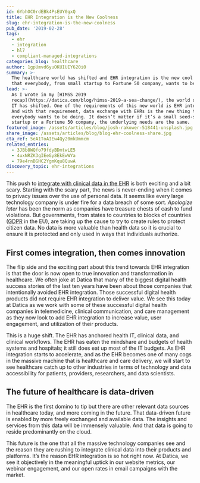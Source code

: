 ```yaml
---
id: 6YbhOC0rdEBk4PsEUY0gxQ
title: EHR Integration is the New Coolness
slug: ehr-integration-is-the-new-coolness
pub_date: '2019-02-28'
tags:
  - ehr
  - integration
  - hl7
  - compliant-managed-integrations
categories_blog: healthcare
author: 1gpUmvd6yuOKUIUIY620i0
summary: >-
  The healthcare world has shifted and EHR integration is the new cool thing
  that everybody, from small startup to Fortune 50 company, wants to be doing. 
lead: >-
  As I wrote in my [HIMSS 2019
  recap](https://datica.com/blog/himss-2019-a-sea-change/), the world of health
  IT has shifted. One of the requirements of this new world is EHR integration.
  And with that requirement, data exchange with EHRs is the new thing that
  everybody wants to be doing. It doesn’t matter if it’s a small seed-stage
  startup or a Fortune 50 company, the underlying needs are the same.
featured_image: /assets/articles/blog/josh-rakower-518441-unsplash.jpg
share_image: /assets/articles/blog/blog-ehr-coolness-share.jpg
cta_ref: 5eA1ToAIEw4Qy20mkUmmcm
related_entries:
  - 3JBb8WQfo79fdyBDmtwLE5
  - 4uxNRZK3gIEeGy8EkEwWYa
  - 79e4rnBGHC2YgmKqu8QuwA
discovery_topic: ehr-integrations
---
```


This push to [integrate with clinical data in the EHR](https://datica.com/compliant-managed-integration/) is both exciting and a bit scary. Starting with the scary part, the news is never-ending when it comes to privacy issues over the use of personal data. It seems like every large technology company is under fire for a data breach of some sort. *Apologize later* has been the norm as companies have treasure chests of cash to fund violations. But governments, from states to countries to blocks of countries ([GDPR](https://datica.com/discover/gdpr/) in the EU), are taking up the cause to try to create rules to protect citizen data. No data is more valuable than health data so it is crucial to ensure it is protected and only used in ways that individuals authorize.

## First comes integration, then comes innovation

The flip side and the exciting part about this trend towards EHR integration is that the door is now open to true innovation and transformation in healthcare. We often joke at Datica that many of the biggest digital health success stories of the last ten years have been about those companies that intentionally avoided EHR integration. Those successful digital health products did not require EHR integration to deliver value. We see this today at Datica as we work with some of these successful digital health companies in telemedicine, clinical communication, and care management as they now look to add EHR integration to increase value, user engagement, and utilization of their products.

This is a huge shift. The EHR has anchored health IT, clinical data, and clinical workflows. The EHR has eaten the mindshare and budgets of health systems and hospitals; it still does eat up most of the IT budgets. As EHR integration starts to accelerate, and as the EHR becomes one of many cogs in the massive machine that is healthcare and care delivery, we will start to see healthcare catch up to other industries in terms of technology and data accessibility for patients, providers, researchers, and data scientists.

## The future of healthcare is data-driven 

The EHR is the first domino to tip but there are other relevant data sources in healthcare today, and more coming in the future. That data-driven future is enabled by more freely exchanged and available data. The insights and services from this data will be immensely valuable. And that data is going to reside predominantly on the cloud.

This future is the one that all the massive technology companies see and the reason they are rushing to integrate clinical data into their products and platforms. It’s the reason EHR integration is so hot right now. At Datica, we see it objectively in the meaningful uptick in our website metrics, our webinar engagement, and our open rates in email campaigns with the market.

  